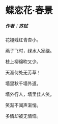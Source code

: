 # 蝶恋花·春景

##### 作者：苏轼

花褪残红青杏小。

燕子飞时，绿水人家绕。

枝上柳绵吹又少。

天涯何处无芳草！

墙里秋千墙外道。

墙外行人，墙里佳人笑。

笑渐不闻声渐悄。

多情却被无情恼。
